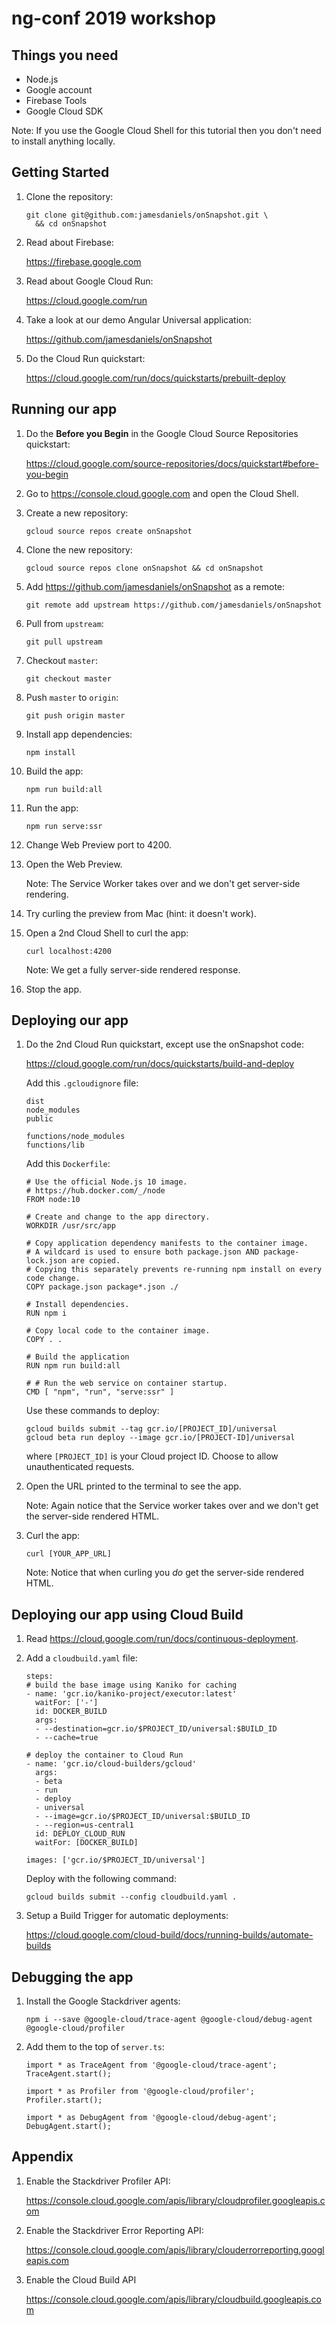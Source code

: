 # ng-conf 2019 workshop

## Things you need

* Node.js
* Google account
* Firebase Tools
* Google Cloud SDK

Note: If you use the Google Cloud Shell for this tutorial then you don't need to install anything locally.

## Getting Started

1.  Clone the repository:

        git clone git@github.com:jamesdaniels/onSnapshot.git \
          && cd onSnapshot

1.  Read about Firebase:

    https://firebase.google.com

1.  Read about Google Cloud Run:

    https://cloud.google.com/run

1.  Take a look at our demo Angular Universal application:

    https://github.com/jamesdaniels/onSnapshot

1.  Do the Cloud Run quickstart:

    https://cloud.google.com/run/docs/quickstarts/prebuilt-deploy

## Running our app

1.  Do the **Before you Begin** in the Google Cloud Source Repositories
    quickstart:

    https://cloud.google.com/source-repositories/docs/quickstart#before-you-begin

1.  Go to https://console.cloud.google.com and open the Cloud Shell.

1.  Create a new repository:

        gcloud source repos create onSnapshot

1.  Clone the new repository:

        gcloud source repos clone onSnapshot && cd onSnapshot

1.  Add https://github.com/jamesdaniels/onSnapshot as a remote:

        git remote add upstream https://github.com/jamesdaniels/onSnapshot

1.  Pull from `upstream`:

        git pull upstream

1.  Checkout `master`:

        git checkout master

1.  Push `master` to `origin`:

        git push origin master

1.  Install app dependencies:

        npm install

1.  Build the app:

        npm run build:all

1.  Run the app:

        npm run serve:ssr

1.  Change Web Preview port to 4200.

1.  Open the Web Preview.

    Note: The Service Worker takes over and we don't get server-side rendering.

1.  Try curling the preview from Mac (hint: it doesn't work).

1.  Open a 2nd Cloud Shell to curl the app:

        curl localhost:4200

    Note: We get a fully server-side rendered response.

1.  Stop the app.

## Deploying our app

1.  Do the 2nd Cloud Run quickstart, except use the onSnapshot code:

    https://cloud.google.com/run/docs/quickstarts/build-and-deploy

    Add this `.gcloudignore` file:

        dist
        node_modules
        public

        functions/node_modules
        functions/lib

    Add this `Dockerfile`:

        # Use the official Node.js 10 image.
        # https://hub.docker.com/_/node
        FROM node:10

        # Create and change to the app directory.
        WORKDIR /usr/src/app

        # Copy application dependency manifests to the container image.
        # A wildcard is used to ensure both package.json AND package-lock.json are copied.
        # Copying this separately prevents re-running npm install on every code change.
        COPY package.json package*.json ./

        # Install dependencies.
        RUN npm i

        # Copy local code to the container image.
        COPY . .

        # Build the application
        RUN npm run build:all

        # # Run the web service on container startup.
        CMD [ "npm", "run", "serve:ssr" ]

    Use these commands to deploy:

        gcloud builds submit --tag gcr.io/[PROJECT_ID]/universal
        gcloud beta run deploy --image gcr.io/[PROJECT-ID]/universal

    where `[PROJECT_ID]` is your Cloud project ID. Choose to allow
    unauthenticated requests.

1.  Open the URL printed to the terminal to see the app.

    Note: Again notice that the Service worker takes over and we don't get
    the server-side rendered HTML.

1.  Curl the app:

        curl [YOUR_APP_URL]

    Note: Notice that when curling you _do_ get the server-side rendered HTML.

## Deploying our app using Cloud Build

1.  Read https://cloud.google.com/run/docs/continuous-deployment.

1.  Add a `cloudbuild.yaml` file:

        steps:
        # build the base image using Kaniko for caching
        - name: 'gcr.io/kaniko-project/executor:latest'
          waitFor: ['-']
          id: DOCKER_BUILD
          args:
          - --destination=gcr.io/$PROJECT_ID/universal:$BUILD_ID
          - --cache=true

        # deploy the container to Cloud Run
        - name: 'gcr.io/cloud-builders/gcloud'
          args:
          - beta
          - run
          - deploy
          - universal
          - --image=gcr.io/$PROJECT_ID/universal:$BUILD_ID
          - --region=us-central1
          id: DEPLOY_CLOUD_RUN
          waitFor: [DOCKER_BUILD]

        images: ['gcr.io/$PROJECT_ID/universal']


    Deploy with the following command:

        gcloud builds submit --config cloudbuild.yaml .

1.  Setup a Build Trigger for automatic deployments:

    https://cloud.google.com/cloud-build/docs/running-builds/automate-builds

## Debugging the app

1.  Install the Google Stackdriver agents:

        npm i --save @google-cloud/trace-agent @google-cloud/debug-agent @google-cloud/profiler

1.  Add them to the top of `server.ts`:

        import * as TraceAgent from '@google-cloud/trace-agent';
        TraceAgent.start();

        import * as Profiler from '@google-cloud/profiler';
        Profiler.start();

        import * as DebugAgent from '@google-cloud/debug-agent';
        DebugAgent.start();

## Appendix

1.  Enable the Stackdriver Profiler API:

    https://console.cloud.google.com/apis/library/cloudprofiler.googleapis.com

1.  Enable the Stackdriver Error Reporting API:

    https://console.cloud.google.com/apis/library/clouderrorreporting.googleapis.com

1.  Enable the Cloud Build API

    https://console.cloud.google.com/apis/library/cloudbuild.googleapis.com
